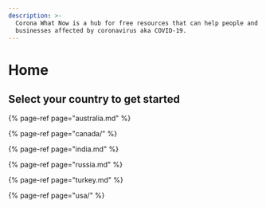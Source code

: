 ```yaml
---
description: >-
  Corona What Now is a hub for free resources that can help people and
  businesses affected by coronavirus aka COVID-19.
---
```


# Home

## Select your country to get started

{% page-ref page="australia.md" %}

{% page-ref page="canada/" %}

{% page-ref page="india.md" %}

{% page-ref page="russia.md" %}

{% page-ref page="turkey.md" %}

{% page-ref page="usa/" %}



